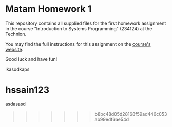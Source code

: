 # Matam Homework 1

This repository contains all supplied files for the first homework assignment in the course "Introduction to Systems Programming" (234124) at the Technion.

You may find the full instructions for this assignment on the [course's website](https://webcourse.cs.technion.ac.il/02340124/Winter2024-2025).

Good luck and have fun!

lkasodkaps

hssain123
=======
asdasasd
>>>>>>> b8bc48d05d28168f59ad446c053ab99edf6ae54d

